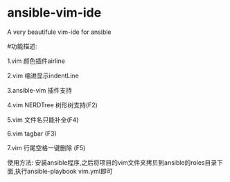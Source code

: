 # ansible-vim-ide
A very beautifule vim-ide for ansible

#功能描述:

  1.vim 颜色插件airline

  2.vim 缩进显示indentLine

  3.ansible-vim 插件支持

  4.vim NERDTree 树形树支持(F2)

  5.vim 文件名只能补全(F4)

  6.vim tagbar (F3)

  7.vim 行尾空格一键删除 (F5)

使用方法:
安装ansible程序,之后将项目的vim文件夹拷贝到ansible的roles目录下面,执行ansible-playbook vim.yml即可
